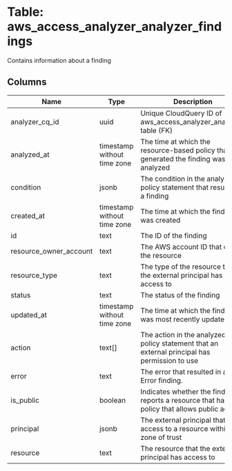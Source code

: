 
# Table: aws_access_analyzer_analyzer_findings
Contains information about a finding
## Columns
| Name        | Type           | Description  |
| ------------- | ------------- | -----  |
|analyzer_cq_id|uuid|Unique CloudQuery ID of aws_access_analyzer_analyzers table (FK)|
|analyzed_at|timestamp without time zone|The time at which the resource-based policy that generated the finding was analyzed|
|condition|jsonb|The condition in the analyzed policy statement that resulted in a finding|
|created_at|timestamp without time zone|The time at which the finding was created|
|id|text|The ID of the finding|
|resource_owner_account|text|The AWS account ID that owns the resource|
|resource_type|text|The type of the resource that the external principal has access to|
|status|text|The status of the finding|
|updated_at|timestamp without time zone|The time at which the finding was most recently updated|
|action|text[]|The action in the analyzed policy statement that an external principal has permission to use|
|error|text|The error that resulted in an Error finding.|
|is_public|boolean|Indicates whether the finding reports a resource that has a policy that allows public access|
|principal|jsonb|The external principal that has access to a resource within the zone of trust|
|resource|text|The resource that the external principal has access to|

